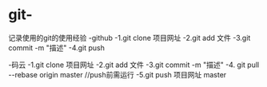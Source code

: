 # git-
记录使用的git的使用经验
-github
-1.git clone 项目网址
-2.git add 文件
-3.git commit -m "描述"
-4.git push

-码云
-1.git clone 项目网址
-2.git add 文件
-3.git commit -m "描述"
-4. git pull --rebase origin master //push前需运行
-5.git push 项目网址 master
